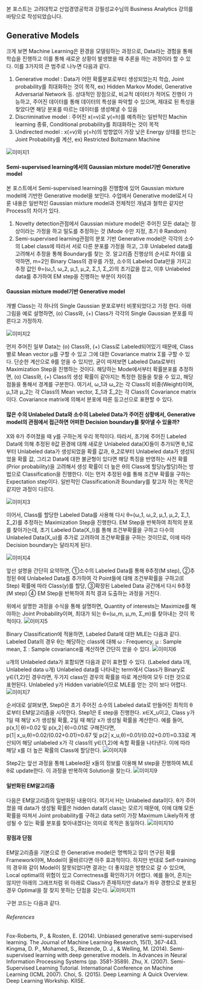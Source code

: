 본 포스트는 고려대학교 산업경영공학과 강필성교수님의 Business Analytics 강의를 바탕으로 작성되었습니다.

## Generative Models
크게 보면 Machine Learning은 환경을 모델링하는 과정으로, Data라는 경험을 통해 학습을 진행하고 이를 통해 새로운 상황이 발생했을 때 추론을 하는 과정이라 할 수 있다. 이를 3가지의 큰 범주로 나누면 다음과 같다.
1. Generative model : Data가 어떤 확률분포로부터 생성되었는지 학습, Joint probability를 최대화하는 것이 목적, ex) Hidden Markov Model, Generative Adversarial Network 등. 상대적인 장점으로, 비교적 데이터가 적어도 진행이 가능하고, 주어진 데이터를 통해 데이터의 특성을 파악할 수 있으며, 제대로 된 특성을 찾았다면 해당 분포를 따르는 데이터를 생성해낼 수 있음
2. Discriminative model : 주어진 x(=v)로 y(=h)를 예측하는 일반적인 Machin learning 종류, Conditional probability를 최대화하는 것이 목적
3. Undirected model : x(=v)와 y(=h)의 방향없이 가장 낮은 Energy 상태를 만드는 Joint Probability를 계산, ex) Restricted Boltzmann Machine

![이미지1](http://hjkang0315.github.io/1.png)

#### Semi-supervised learning에서의 Gaussian mixture model기반 Generative model
본 포스트에서 Semi-supervised learning을 진행함에 있어 Gaussian mixture model에 기반한 Generative model을 보인다. 수업에서 Generative model로서 다룬 내용은 일반적인 Gaussian mixture model과 전체적인 개념과 철학은 같지만 Process의 차이가 있다.
1. Novelty detection관점에서 Gaussian mixture model은 주어진 모든 data는 정상이라는 가정을 하고 밀도를 추정하는 것 (Mode 수만 지정, 초기 θ Random)
2. Semi-supervised learning관점의 분포 기반 Generative model은 각각의 소수의 Label class에 따라서 서로 다른 분포를 가정을 하고, 그후 Unlabeled data를 고려해서 추정을 통해 Boundary를 찾는 것. 알고리즘 진행상의 순서로 차이를 요약하면, m=2인 Binary Class의 경우를 가정, 소수의 Labeled Data만을 가지고 추정 값인 θ=(ω_1, ω_2, μ_1, μ_2, Σ_1, Σ_2)의 초기값을 잡고, 이후 Unlabeled data를 추가하여 EM step을 진행하는 부분이 차이점

#### Gaussian mixture model기반 Generative model
개별 Class는 각 하나의 Single Gaussian 분포로부터 비롯되었다고 가정 한다. 아래 그림을 예로 설명하면, (o) Class와, (+) Class가 각각의 Single Gaussian 분포를 따른다고 가정하자.

![이미지2](http://hjkang0315.github.io/2.png)

먼저 주어진 일부 Data는 (o) Class와, (+) Class로 Labeled되어있기 때문에, Class별로 Mean vector μ를 구할 수 있고 그에 대한 Covariance matrix Σ를 구할 수 있다. 단순한 계산으로 θ를 얻을 수 있지만, 굳이 따져보면 Labeled Data로부터 Maximization Step을 진행하는 것이다. 해당하는 Mode에서부터 확률분포를 추정하면, (o) Class와, (+) Class의 생성 확률이 같아지는 특정한 점들을 찾을 수 있고, 해당 점들을 통해서 경계를 구분한다. 여기서, ω_1과 ω_2는 각 Class의 비중(Weight)이며, μ_1과 μ_2는 각 Class의 Mean vector, Σ_1과 Σ_2는 각 Class의 Covariance matrix이다. Covariance matrix에 의해서 분포에 따른 등고선으로 표현할 수 있다.

#### 많은 수의 Unlabeled Data와 소수의 Labeled Data가 주어진 상황에서, Generative model의 관점에서 접근하면 어떠한 Decision boundary를 찾아낼 수 있을까?
X와 θ가 주어졌을 때 y를 구하는게 우리 목적이다. 따라서, 초기에 주어진 Labeled Data에 의해 추정된 θ값 환경에 대해 새로운 Unlabeled data(X)들이 추가되면 θ_1로부터 Unlabeled data가 생성되었을 확률 값과, θ_2로부터 Unlabeled data가 생성되었을 확률 값, 그리고 Data에 대한 불균형이 있다면 해당 특징을 반영하는 사전 확률(Prior probability)을 고려해서 생성 확률이 더 높은 θ의 Class에 할당(y할당)하는 방법으로 Classification을 진행한다. 이는 먼저 추정된 θ를 통해 조건부 확률을 구하는 Expectation step이다. 일반적인 Classification과 Boundary를 찾고자 하는 목적은 같지만 과정이 다르다.

![이미지3](http://hjkang0315.github.io/3.png)

이어서, Class를 할당한 Labeled Data를 사용해 다시 θ=(ω_1, ω_2, μ_1, μ_2, Σ_1, Σ_2)를 추정하는 Maximization Step을 진행한다. EM Step을 반복하여 최적의 분포를 찾아가는데, 초기 Labeled Data(X_l)를 통해 조건부확률을 구하고 다수의 Unlabeled Data(X_u)를 추가로 고려하여 조건부확률을 구하는 것이므로, 이에 따라 Decision boundary는 달라지게 된다.

![이미지4](http://hjkang0315.github.io/4.png)

앞선 설명을 간단히 요약하면, ①소수의 Labeled Data를 통해 θ추정(M step), ②추정된 θ에 Unlabeled Data를 추가하여 각 Point들에 대해 조건부확률을 구하고(E Step) 확률에 따라 Class(y)를 할당, ③확장된 Labeled Data 공간에서 다시 θ추정(M step) ④ EM Step을 반복하여 최적 결과 도출하는 과정을 거친다.

위에서 설명한 과정을 수식을 통해 설명하면, Quantity of interests는 Maximize를 해야하는 Joint Probability이며, 최대가 되는 θ=(ω_m, μ_m, Σ_m)를 찾아내는 것이 목적이다.
![이미지5](http://hjkang0315.github.io/5.png)

Binary Classification에 적용하면, Labeled Data에 대한 MLE는 다음과 같다. Labeled Data의 경우 θ는 해당하는 class에 대해 ω : Frequency, μ : Sample mean, Σ : Sample covariance를 계산하면 간단히 얻을 수 있다.
![이미지6](http://hjkang0315.github.io/6.png)

u개의 Unlabeled data가 포함되면 다음과 같이 표현할 수 있다. (Labeled data l개, Unlabeled data u개) Unlabeled data를 나타내는 term에서 Class가 Binary로 y∈{1,2}인 경우라면, 두가지 class인 경우의 확률을 따로 계산하여 모두 더한 것으로 표현된다. Unlabeled y가 Hidden variable이므로 MLE를 얻는 것이 보다 어렵다.
![이미지7](http://hjkang0315.github.io/7.png)

순서대로 살펴보면, Step0은 초기 주어진 소수의 Labeled data로 만들어진 최적의 θ로부터 EM알고리즘을 시작한다. Step1은 E step을 진행한다. x∈X_u이고, Class y가 1일 때 해당 x가 생성될 확률, 2일 때 해당 x가 생성될 확률을 계산한다. 예를 들어, p(x,1│θ)=0.02 및 p(x,2│θ)=0.01로 구해진다면, p(1│x_u,θ)=0.02/(0.02+0.01)=0.67 및 p(2│x_u,θ)=0.01/(0.02+0.01)=0.33로 계산되어 해당 unlabeled x가 각 class의 y∈{1,2}에 속할 확률을 나타낸다. 이에 따라 해당 x를 더 높은 확률의 Class에 할당한다.
![이미지8](http://hjkang0315.github.io/8.png)

Step2는 앞선 과정을 통해 Labeled된 x들의 정보를 이용해 M step을 진행하여 MLE θ로 update한다. 이 과정을 반복하여 Solution을 찾는다.
![이미지9](http://hjkang0315.github.io/9.png)

#### 일반화된 EM알고리즘
다음은 EM알고리즘의 일반화된 내용이다. 여기서 H는 Unlabeled data이다. θ가 주어졌을 때 data가 생성될 확률은 hidden data의 class는 모르기 때문에, 이에 대해 모든 확률을 따져서 Joint probability를 구하고 data set이 가장 Maximum Likely하게 생성될 수 있는 확률 분포를 찾아내겠다는 의미로 목적은 동일하다.
![이미지10](http://hjkang0315.github.io/10.png)

#### 장점과 단점
EM알고리즘을 기본으로 한 Generative model은 명백하고 많이 연구된 확률 Framework이며, Model이 올바르다면 아주 효과적이다. 하지만 반대로 Self-training의 경우와 같이 Model이 잘못되었다면 결과는 더 좋지않은 방향으로 갈 수 있으며, Local optimal의 위험이 있고 Correctness를 확인하기가 어렵다. 예를 들어, 흔치는 않지만 아래의 그래프처럼 위 아래로 Class가 존재하지만 data가 좌우 경향으로 분포된 경우 Optimal을 잘 찾지 못하는 단점을 갖는다.
![이미지11](http://hjkang0315.github.io/11.png)

구현 코드는 다음과 같다.
<!---->
<!---->
<!---->
<!---->
<!---->

###### References
Fox-Roberts, P., & Rosten, E. (2014). Unbiased generative semi-supervised learning. The Journal of Machine Learning Research, 15(1), 367-443.
Kingma, D. P., Mohamed, S., Rezende, D. J., & Welling, M. (2014). Semi-supervised learning with deep generative models. In Advances in Neural Information Processing Systems (pp. 3581-3589).
Zhu, X. (2007). Semi-Supervised Learning Tutorial. International Conference on Machine Learning (ICML 2007).
Choi, S. (2015). Deep Learning: A Quick Overview. Deep Learning Workship. KIISE.